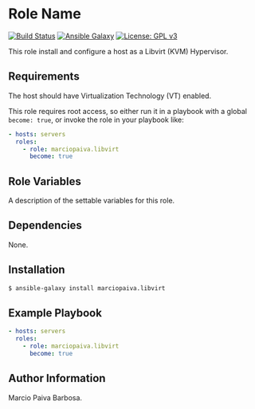 Role Name
=========

[![Build Status](https://travis-ci.org/marciopaiva/ansible-role-libvirt.svg?branch=master)](https://travis-ci.org/marciopaiva/ansible-role-libvirt)
[![Ansible Galaxy](http://img.shields.io/badge/galaxy-marciopaiva.libvirt-660198.svg?style=flat)](https://galaxy.ansible.com/marciopaiva/ansible-role-libvirt)
[![License: GPL v3](https://img.shields.io/badge/License-GPL%20v3-blue.svg)](LICENSE)


This role install and configure a host as a Libvirt (KVM) Hypervisor.

Requirements
------------

The host should have Virtualization Technology (VT) enabled.

This role requires root access, so either run it in a playbook with a global `become: true`, or invoke the role in your playbook like:

``` yaml
- hosts: servers
  roles:
    - role: marciopaiva.libvirt
      become: true
```

Role Variables
--------------

A description of the settable variables for this role.

Dependencies
------------

None.

Installation
------------

``` bash
$ ansible-galaxy install marciopaiva.libvirt
```

Example Playbook
----------------

``` yaml
- hosts: servers
  roles:
    - role: marciopaiva.libvirt
      become: true
```

Author Information
------------------

Marcio Paiva Barbosa.

